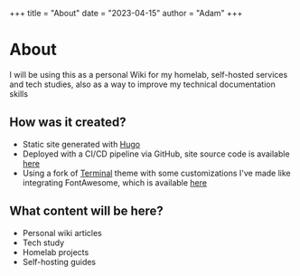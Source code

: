 +++
title = "About"
date = "2023-04-15"
author = "Adam"
+++

# About
I will be using this as a personal Wiki for my homelab, self-hosted services and tech studies, also as a way to improve my technical documentation skills

## How was it created?
- Static site generated with [Hugo](https://gohugo.io/)
- Deployed with a CI/CD pipeline via GitHub, site source code is available [here](https://github.com/addzey/addzey.dev)
- Using a fork of [Terminal](https://github.com/panr/hugo-theme-terminal) theme with some customizations I've made like integrating FontAwesome, which is available [here](https://github.com/addzey/hugo-theme-terminal)

## What content will be here?
- Personal wiki articles
- Tech study
- Homelab projects
- Self-hosting guides